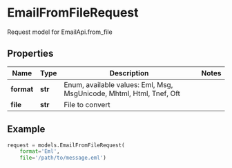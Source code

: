 # EmailFromFileRequest

Request model for EmailApi.from_file

## Properties

Name | Type | Description | Notes
---- | ---- | ----------- | -----
**format** |**str** | Enum, available values: Eml, Msg, MsgUnicode, Mhtml, Html, Tnef, Oft |
**file** |**str** |File to convert |

## Example
```python
request = models.EmailFromFileRequest(
    format='Eml',
    file='/path/to/message.eml')
```
